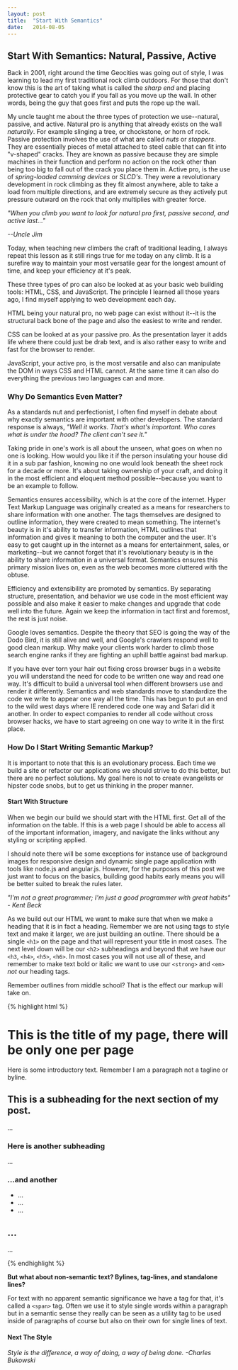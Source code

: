 ```yaml
---
layout: post
title:  "Start With Semantics"
date:   2014-08-05
---
```


## Start With Semantics: Natural, Passive, Active

Back in 2001, right around the time Geocities was going out of style, I was learning to lead my first traditional rock climb outdoors. For those that don't know this is the art of taking what is called the *sharp end* and placing protective gear to catch you if you fall as you move up the wall. In other words, being the guy that goes first and puts the rope up the wall.

My uncle taught me about the three types of protection we use--natural, passive, and active. Natural pro is anything that already exists on the wall *naturally*. For example slinging a tree, or chockstone, or horn of rock. Passive protection involves the use of what are called *nuts* or *stoppers*. They are essentially pieces of metal attached to steel cable that can fit into "v-shaped" cracks. They are known as passive because they are simple machines in their function and perform no action on the rock other than being too big to fall out of the crack you place them in. Active pro, is the use of *spring-loaded camming devices* or *SLCD's*. They were a revolutionary development in rock climbing as they fit almost anywhere, able to take a load from multiple directions, and are extremely secure as they actively put pressure outward on the rock that only multiplies with greater force.

*"When you climb you want to look for natural pro first, passive second, and active last..."*

*--Uncle Jim*

Today, when teaching new climbers the craft of traditional leading, I always repeat this lesson as it still rings true for me today on any climb. It is a surefire way to maintain your most versatile gear for the longest amount of time, and keep your efficiency at it's peak.

These three types of pro can also be looked at as your basic web building tools: HTML, CSS, and JavaScript. The principle I learned all those years ago, I find myself applying to web development each day.

HTML being your natural pro, no web page can exist without it--it is the structural back bone of the page and also the easiest to write and render.

CSS can be looked at as your passive pro. As the presentation layer it adds life where there could just be drab text, and is also rather easy to write and fast for the browser to render.

JavaScript, your active pro, is the most versatile and also can manipulate the DOM in ways CSS and HTML cannot. At the same time it can also do everything the previous two languages can and more.

### Why Do Semantics Even Matter?

As a standards nut and perfectionist, I often find myself in debate about why exactly semantics are important with other developers. The standard response is always, *"Well it works. That's what's important. Who cares what is under the hood? The client can't see it."*

Taking pride in one's work is all about the unseen, what goes on when no one is looking. How would you like it if the person insulating your house did it in a sub par fashion, knowing no one would look beneath the sheet rock for a decade or more. It's about taking ownership of your craft, and doing it in the most efficient and eloquent method possible--because you want to be an example to follow.

Semantics ensures accessibility, which is at the core of the internet. Hyper Text Markup Language was originally created as a means for researchers to share information with one another. The tags themselves are designed to outline information, they were created to mean something. The internet's beauty is in it's ability to transfer information, HTML outlines that information and gives it meaning to both the computer and the user. It's easy to get caught up in the internet as a means for entertainment, sales, or marketing--but we cannot forget that it's revolutionary beauty is in the ability to share information in a universal format. Semantics ensures this primary mission lives on, even as the web becomes more cluttered with the obtuse.

Efficiency and extensibility are promoted by semantics. By separating structure, presentation, and behavior we use code in the most efficient way possible and also make it easier to make changes and upgrade that code well into the future. Again we keep the information in tact first and foremost, the rest is just noise.

Google loves semantics. Despite the theory that SEO is going the way of the Dodo Bird, it is still alive and well, and Google's crawlers respond well to good clean markup. Why make your clients work harder to climb those search engine ranks if they are fighting an uphill battle against bad markup.

If you have ever torn your hair out fixing cross browser bugs in a website you will understand the need for code to be written one way and read one way. It's difficult to build a universal tool when different browsers use and render it differently. Semantics and web standards move to standardize the code we write to appear one way all the time. This has begun to put an end to the wild west days where IE rendered code one way and Safari did it another. In order to expect companies to render all code without cross browser hacks, we have to start agreeing on one way to write it in the first place.

### How Do I Start Writing Semantic Markup?

It is important to note that this is an evolutionary process. Each time we build a site or refactor our applications we should strive to do this better, but there are no perfect solutions. My goal here is not to create evangelists or hipster code snobs, but to get us thinking in the proper manner.

#### Start With Structure

When we begin our build we should start with the HTML first. Get all of the information on the table. If this is a web page I should be able to access all of the important information, imagery, and navigate the links without any styling or scripting applied.

I should note there will be some exceptions for instance use of background images for responsive design and dynamic single page application with tools like node.js and angular.js. However, for the purposes of this post we just want to focus on the basics, building good habits early means you will be better suited to break the rules later.

*"I'm not a great programmer; I'm just a good programmer with great habits" - Kent Beck*

As we build out our HTML we want to make sure that when we make a heading that it is in fact a heading. Remember we are not using tags to style text and make it larger, we are just building an outline. There should be a single `<h1>` on the page and that will represent your title in most cases. The next level down will be our `<h2>` subheadings and beyond that we have our `<h3`, `<h4>`, `<h5>`, `<h6>`. In most cases you will not use all of these, and remember to make text bold or italic we want to use our `<strong>` and `<em>` *not* our heading tags.

Remember outlines from middle school? That is the effect our markup will take on.

{% highlight html %}
<h1>This is the title of my page, there will be only one per page</h1>
  <p>Here is some introductory text. Remember I am a paragraph not a tagline or byline.</p>
  <h2>This is a subheading for the next section of my post.</h2>
  <p>...</p>
      <h3>Here is another subheading</h3>
        <p>...</p>
      <h3>...and another</h3>
        <ul>
          <li>...</li>
          <li>...</li>
          <li>...</li>
        </ul>
    <h2>...</h2>
    <p>...</p>
{% endhighlight %}

**But what about non-semantic text? Bylines, tag-lines, and standalone lines?**

For text with no apparent semantic significance we have a tag for that, it's called a `<span>` tag. Often we use it to style single words within a paragraph but in a semantic sense they really can be seen as a utility tag to be used inside of paragraphs of course but also on their own for single lines of text.

#### Next The Style

*Style is the difference, a way of doing, a way of being done. -Charles Bukowski*
